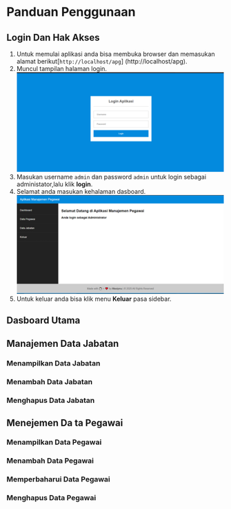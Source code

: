 # Panduan Penggunaan

## Login Dan Hak Akses

1. Untuk memulai aplikasi anda bisa membuka browser dan memasukan alamat berikut[`http://localhost/apg`]
(http://localhost/apg).
2. Muncul tampilan halaman login.
![login](Images/Login.png)
3. Masukan username `admin` dan password `admin` untuk login sebagai administator,lalu klik **login**.
4. Selamat anda masukan kehalaman dasboard.
![dasboard](Images/dasboard.png)
5. Untuk keluar anda bisa klik menu **Keluar** pasa sidebar.

## Dasboard Utama

## Manajemen Data Jabatan

### Menampilkan Data Jabatan

### Menambah Data Jabatan

### Menghapus Data Jabatan

## Menejemen Da ta Pegawai

### Menampilkan Data Pegawai

### Menambah Data Pegawai

### Memperbaharui Data Pegawai

### Menghapus Data Pegawai